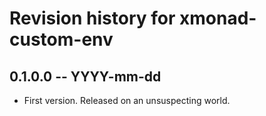 # Revision history for xmonad-custom-env

## 0.1.0.0 -- YYYY-mm-dd

* First version. Released on an unsuspecting world.
